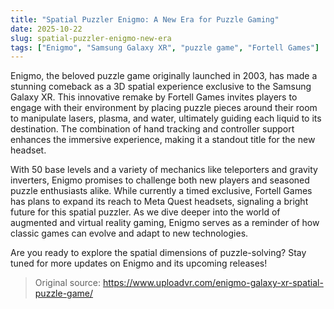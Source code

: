 ```yaml
---
title: "Spatial Puzzler Enigmo: A New Era for Puzzle Gaming"
date: 2025-10-22
slug: spatial-puzzler-enigmo-new-era
tags: ["Enigmo", "Samsung Galaxy XR", "puzzle game", "Fortell Games"]
---
```

Enigmo, the beloved puzzle game originally launched in 2003, has made a stunning comeback as a 3D spatial experience exclusive to the Samsung Galaxy XR. This innovative remake by Fortell Games invites players to engage with their environment by placing puzzle pieces around their room to manipulate lasers, plasma, and water, ultimately guiding each liquid to its destination. The combination of hand tracking and controller support enhances the immersive experience, making it a standout title for the new headset.

With 50 base levels and a variety of mechanics like teleporters and gravity inverters, Enigmo promises to challenge both new players and seasoned puzzle enthusiasts alike. While currently a timed exclusive, Fortell Games has plans to expand its reach to Meta Quest headsets, signaling a bright future for this spatial puzzler. As we dive deeper into the world of augmented and virtual reality gaming, Enigmo serves as a reminder of how classic games can evolve and adapt to new technologies.

Are you ready to explore the spatial dimensions of puzzle-solving? Stay tuned for more updates on Enigmo and its upcoming releases!
> Original source: https://www.uploadvr.com/enigmo-galaxy-xr-spatial-puzzle-game/